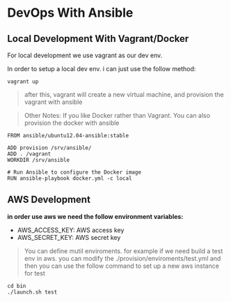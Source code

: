 # DevOps With Ansible

## Local Development With Vagrant/Docker 

For local development we use vagrant as our dev env.

In order to setup a local dev env. i can just use the follow method:

```
vagrant up
```

> after this, vagrant will create a new virtual machine, and provision the vagrant with ansible

> Other Notes: If you like Docker rather than Vagrant. You can also provision the docker with ansible

```
FROM ansible/ubuntu12.04-ansible:stable

ADD provision /srv/ansible/
ADD . /vagrant
WORKDIR /srv/ansible

# Run Ansible to configure the Docker image
RUN ansible-playbook docker.yml -c local
```

## AWS Development

**in order use aws we need the follow environment variables:**

* AWS_ACCESS_KEY:  AWS access key
* AWS_SECRET_KEY: AWS secret key

> You can define mutil enviroments.
> for example if we need build a test env in aws. you can modify the ./provision/enviroments/test.yml
> and then you can use the follow command to set up a new aws instance for test

```
cd bin
./launch.sh test
```
